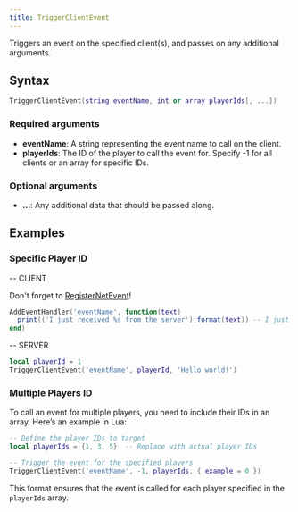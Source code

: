 ```yaml
---
title: TriggerClientEvent
---
```


Triggers an event on the specified client(s), and passes on any additional arguments.

Syntax
------

```lua
TriggerClientEvent(string eventName, int or array playerIds[, ...])
```

### Required arguments
- **eventName**: A string representing the event name to call on the client.
- **playerIds**: The ID of the player to call the event for. Specify -1 for all clients or an array for specific IDs.

### Optional arguments
- **...**: Any additional data that should be passed along.

Examples
--------

### Specific Player ID
-- CLIENT

Don't forget to [RegisterNetEvent][]!
```lua
AddEventHandler('eventName', function(text)
  print(('I just received %s from the server'):format(text)) -- I just received Hello world! from the server
end)
```
-- SERVER
```lua
local playerId = 1
TriggerClientEvent('eventName', playerId, 'Hello world!')
```
[RegisterNetEvent]: /docs/scripting-reference/runtimes/lua/functions/RegisterNetEvent/

### Multiple Players ID

To call an event for multiple players, you need to include their IDs in an array. Here’s an example in Lua:

```lua
-- Define the player IDs to target
local playerIds = {1, 3, 5}  -- Replace with actual player IDs

-- Trigger the event for the specified players
TriggerClientEvent('eventName', -1, playerIds, { example = 0 })
```
This format ensures that the event is called for each player specified in the `playerIds` array.
